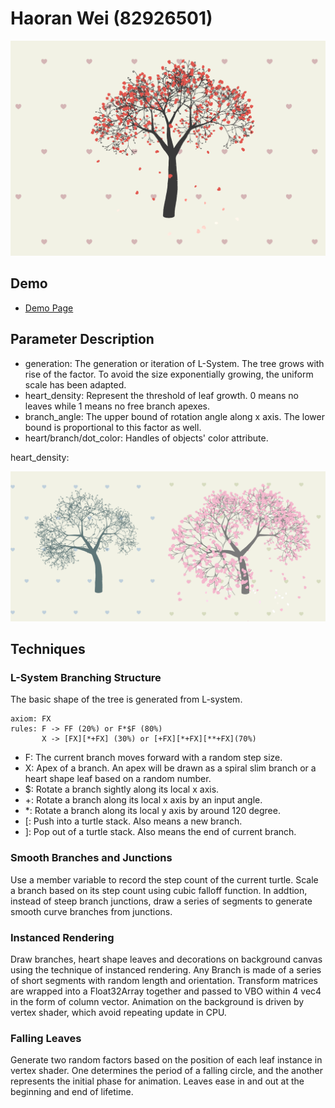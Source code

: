 # Haoran Wei (82926501)

![](display.png)

## Demo
- [Demo Page]()

## Parameter Description
 - generation: The generation or iteration of L-System. The tree grows with rise of the factor.
 To avoid the size exponentially growing, the uniform scale has been adapted.
 - heart_density: Represent the threshold of leaf growth. 0 means no leaves while 1 means no free branch apexes.
 - branch_angle: The upper bound of rotation angle along x axis. The lower bound is proportional to this factor as well.
 - heart/branch/dot_color: Handles of objects' color attribute.

 heart_density:

 ![](leaves.png)

## Techniques
### L-System Branching Structure
The basic shape of the tree is generated from L-system.
```
axiom: FX
rules: F -> FF (20%) or F*$F (80%)
       X -> [FX][*+FX] (30%) or [+FX][*+FX][**+FX](70%)
```
 - F: The current branch moves forward with a random step size.
 - X: Apex of a branch. An apex will be drawn as a spiral slim branch or a heart shape leaf based on a random number.
 - $: Rotate a branch sightly along its local x axis.
 - +: Rotate a branch along its local x axis by an input angle.
 - *: Rotate a branch along its local y axis by around 120 degree.
 - [: Push into a turtle stack. Also means a new branch.
 - ]: Pop out of a turtle stack. Also means the end of current branch.

### Smooth Branches and Junctions
Use a member variable to record the step count of the current turtle. Scale a branch based on its step count using cubic falloff function.
In addtion, instead of steep branch junctions, draw a series of segments to generate smooth curve branches from junctions.

### Instanced Rendering
Draw branches, heart shape leaves and decorations on background canvas using the technique of instanced rendering.
Any Branch is made of a series of short segments with random length and orientation.
Transform matrices are wrapped into a Float32Array together and passed to VBO within 4 vec4 in the form of column vector.
Animation on the background is driven by vertex shader, which avoid repeating update in CPU.

### Falling Leaves
Generate two random factors based on the position of each leaf instance in vertex shader. 
One determines the period of a falling circle, and the another represents the initial phase for animation.
Leaves ease in and out at the beginning and end of lifetime.